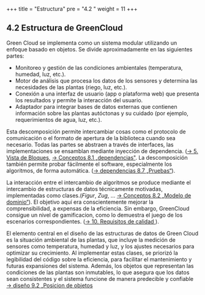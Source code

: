 +++
title = "Estructura"
pre = "4.2 "
weight = 11
+++

## 4.2 Estructura de GreenCloud

Green Cloud se implementa como un sistema modular utilizando un enfoque basado en objetos. Se divide aproximadamente en las siguientes partes:

* Monitoreo y gestión de las condiciones ambientales (temperatura, humedad, luz, etc.).
* Motor de análisis que procesa los datos de los sensores y determina las necesidades de las plantas (riego, luz, etc.).
* Conexión a una interfaz de usuario (app o plataforma web) que presenta los resultados y permite la interacción del usuario.
* Adaptador para integrar bases de datos externas que contienen información sobre las plantas autóctonas y su cuidado (por ejemplo, requerimientos de agua, luz, etc.).

Esta descomposición permite intercambiar cosas como el protocolo de comunicación o el formato de apertura de la biblioteca cuando sea necesario. Todas las partes se abstraen a través de interfaces, las implementaciones se ensamblan mediante inyección de dependencia. ([→ 5. Vista de Bloques](/05_bausteinsicht/), [→ Conceptos 8.1 „dependencias"](/08_konzepte/01_abhaengigkeiten/).
La descomposición también permite probar fácilmente el software, especialmente los algoritmos, de forma automática. ([→ dependencias 8.7 „Pruebas“](/08_konzepte/07_testbarkeit/)).

La interacción entre el intercambio de algoritmos se produce mediante el intercambio de estructuras de datos técnicamente motivadas, implementadas como clases.(_Figur_, _Zug_, ... [→ Conceptos 8.2 „Modelo de dominio“](/08_konzepte/02_domaenenmodell/)).
El objetivo aquí era conscientemente mejorar la comprensibilidad, a expensas de la eficiencia.
Sin embargo, GreenCloud consigue un nivel de gamificacion, como lo demuestra el juego de los escenarios correspondientes. ([→ 10. Requisitos de calidad ](/10_qualitaetsanforderungen/)).

El elemento central en el diseño de las estructuras de datos de Green Cloud es la situación ambiental de las plantas, que incluye la medición de sensores como temperatura, humedad y luz, y los ajustes necesarios para optimizar su crecimiento. Al implementar estas clases, se priorizó la legibilidad del código sobre la eficiencia, para facilitar el mantenimiento y futuras expansiones del sistema. Además, los objetos que representan las condiciones de las plantas son inmutables, lo que asegura que los datos sean consistentes y el sistema funcione de manera predecible y confiable [→ diseño 9.2 „Posicion de objetos](/09_entscheidungen/02_stellungsobjekte/)
